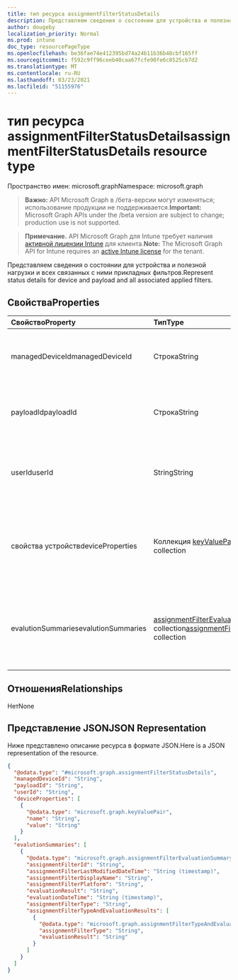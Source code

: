 ```yaml
---
title: тип ресурса assignmentFilterStatusDetails
description: Представляем сведения о состоянии для устройства и полезной нагрузки и всех связанных с ними прикладных фильтров.
author: dougeby
localization_priority: Normal
ms.prod: intune
doc_type: resourcePageType
ms.openlocfilehash: be36fae74e412395bd74a24b11b36b48cbf165ff
ms.sourcegitcommit: f592c9ff96ceeb40caa67fcfe90fe6c8525cb7d2
ms.translationtype: MT
ms.contentlocale: ru-RU
ms.lasthandoff: 03/23/2021
ms.locfileid: "51155976"
---
```

# <a name="assignmentfilterstatusdetails-resource-type"></a><span data-ttu-id="37409-103">тип ресурса assignmentFilterStatusDetails</span><span class="sxs-lookup"><span data-stu-id="37409-103">assignmentFilterStatusDetails resource type</span></span>

<span data-ttu-id="37409-104">Пространство имен: microsoft.graph</span><span class="sxs-lookup"><span data-stu-id="37409-104">Namespace: microsoft.graph</span></span>

> <span data-ttu-id="37409-105">**Важно:** API Microsoft Graph в /бета-версии могут изменяться; использование продукции не поддерживается.</span><span class="sxs-lookup"><span data-stu-id="37409-105">**Important:** Microsoft Graph APIs under the /beta version are subject to change; production use is not supported.</span></span>

> <span data-ttu-id="37409-106">**Примечание.** API Microsoft Graph для Intune требует наличия [активной лицензии Intune](https://go.microsoft.com/fwlink/?linkid=839381) для клиента.</span><span class="sxs-lookup"><span data-stu-id="37409-106">**Note:** The Microsoft Graph API for Intune requires an [active Intune license](https://go.microsoft.com/fwlink/?linkid=839381) for the tenant.</span></span>

<span data-ttu-id="37409-107">Представляем сведения о состоянии для устройства и полезной нагрузки и всех связанных с ними прикладных фильтров.</span><span class="sxs-lookup"><span data-stu-id="37409-107">Represent status details for device and payload and all associated applied filters.</span></span>

## <a name="properties"></a><span data-ttu-id="37409-108">Свойства</span><span class="sxs-lookup"><span data-stu-id="37409-108">Properties</span></span>
|<span data-ttu-id="37409-109">Свойство</span><span class="sxs-lookup"><span data-stu-id="37409-109">Property</span></span>|<span data-ttu-id="37409-110">Тип</span><span class="sxs-lookup"><span data-stu-id="37409-110">Type</span></span>|<span data-ttu-id="37409-111">Описание</span><span class="sxs-lookup"><span data-stu-id="37409-111">Description</span></span>|
|:---|:---|:---|
|<span data-ttu-id="37409-112">managedDeviceId</span><span class="sxs-lookup"><span data-stu-id="37409-112">managedDeviceId</span></span>|<span data-ttu-id="37409-113">Строка</span><span class="sxs-lookup"><span data-stu-id="37409-113">String</span></span>|<span data-ttu-id="37409-114">Уникальный идентификатор для объекта устройства.</span><span class="sxs-lookup"><span data-stu-id="37409-114">Unique identifier for the device object.</span></span>|
|<span data-ttu-id="37409-115">payloadId</span><span class="sxs-lookup"><span data-stu-id="37409-115">payloadId</span></span>|<span data-ttu-id="37409-116">Строка</span><span class="sxs-lookup"><span data-stu-id="37409-116">String</span></span>|<span data-ttu-id="37409-117">Уникальный идентификатор для объекта полезной нагрузки.</span><span class="sxs-lookup"><span data-stu-id="37409-117">Unique identifier for payload object.</span></span>|
|<span data-ttu-id="37409-118">userId</span><span class="sxs-lookup"><span data-stu-id="37409-118">userId</span></span>|<span data-ttu-id="37409-119">String</span><span class="sxs-lookup"><span data-stu-id="37409-119">String</span></span>|<span data-ttu-id="37409-120">Уникальный идентификатор для объекта UserId.</span><span class="sxs-lookup"><span data-stu-id="37409-120">Unique identifier for UserId object.</span></span> <span data-ttu-id="37409-121">Может быть null</span><span class="sxs-lookup"><span data-stu-id="37409-121">Can be null</span></span>|
|<span data-ttu-id="37409-122">свойства устройств</span><span class="sxs-lookup"><span data-stu-id="37409-122">deviceProperties</span></span>|<span data-ttu-id="37409-123">Коллекция [keyValuePair](../resources/intune-shared-keyvaluepair.md)</span><span class="sxs-lookup"><span data-stu-id="37409-123">[keyValuePair](../resources/intune-shared-keyvaluepair.md) collection</span></span>|<span data-ttu-id="37409-124">Свойства устройства, используемые для оценки фильтра во время регистрации устройства.</span><span class="sxs-lookup"><span data-stu-id="37409-124">Device properties used for filter evaluation during device check-in time.</span></span>|
|<span data-ttu-id="37409-125">evalutionSummaries</span><span class="sxs-lookup"><span data-stu-id="37409-125">evalutionSummaries</span></span>|<span data-ttu-id="37409-126">[assignmentFilterEvaluationSummary](../resources/intune-policyset-assignmentfilterevaluationsummary.md) collection</span><span class="sxs-lookup"><span data-stu-id="37409-126">[assignmentFilterEvaluationSummary](../resources/intune-policyset-assignmentfilterevaluationsummary.md) collection</span></span>|<span data-ttu-id="37409-127">Сводки результатов оценки для каждого фильтра, связанного с устройством и полезной нагрузкой</span><span class="sxs-lookup"><span data-stu-id="37409-127">Evaluation result summaries for each filter associated to device and payload</span></span>|

## <a name="relationships"></a><span data-ttu-id="37409-128">Отношения</span><span class="sxs-lookup"><span data-stu-id="37409-128">Relationships</span></span>
<span data-ttu-id="37409-129">Нет</span><span class="sxs-lookup"><span data-stu-id="37409-129">None</span></span>

## <a name="json-representation"></a><span data-ttu-id="37409-130">Представление JSON</span><span class="sxs-lookup"><span data-stu-id="37409-130">JSON Representation</span></span>
<span data-ttu-id="37409-131">Ниже представлено описание ресурса в формате JSON.</span><span class="sxs-lookup"><span data-stu-id="37409-131">Here is a JSON representation of the resource.</span></span>
<!-- {
  "blockType": "resource",
  "@odata.type": "microsoft.graph.assignmentFilterStatusDetails"
}
-->
``` json
{
  "@odata.type": "#microsoft.graph.assignmentFilterStatusDetails",
  "managedDeviceId": "String",
  "payloadId": "String",
  "userId": "String",
  "deviceProperties": [
    {
      "@odata.type": "microsoft.graph.keyValuePair",
      "name": "String",
      "value": "String"
    }
  ],
  "evalutionSummaries": [
    {
      "@odata.type": "microsoft.graph.assignmentFilterEvaluationSummary",
      "assignmentFilterId": "String",
      "assignmentFilterLastModifiedDateTime": "String (timestamp)",
      "assignmentFilterDisplayName": "String",
      "assignmentFilterPlatform": "String",
      "evaluationResult": "String",
      "evaluationDateTime": "String (timestamp)",
      "assignmentFilterType": "String",
      "assignmentFilterTypeAndEvaluationResults": [
        {
          "@odata.type": "microsoft.graph.assignmentFilterTypeAndEvaluationResult",
          "assignmentFilterType": "String",
          "evaluationResult": "String"
        }
      ]
    }
  ]
}
```





